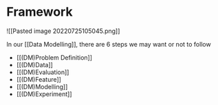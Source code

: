 # Framework

![[Pasted image 20220725105045.png]]

In our [[Data Modelling]], there are 6 steps we may want or not to follow
- [[(DM)Problem Definition]]
- [[(DM)Data]]
- [[(DM)Evaluation]]
- [[(DM)Feature]]
- [[(DM)Modelling]]
- [[(DM)Experiment]]




